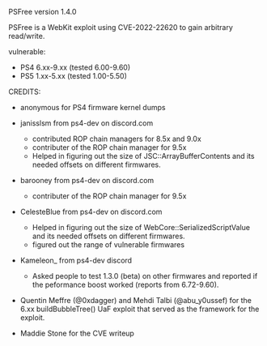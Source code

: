 PSFree version 1.4.0

PSFree is a WebKit exploit using CVE-2022-22620 to gain arbitrary read/write.

vulnerable:
* PS4 6.xx-9.xx (tested 6.00-9.60)
* PS5 1.xx-5.xx (tested 1.00-5.50)

CREDITS:
* anonymous for PS4 firmware kernel dumps

* janisslsm from ps4-dev on discord.com
  * contributed ROP chain managers for 8.5x and 9.0x
  * contributer of the ROP chain manager for 9.5x
  * Helped in figuring out the size of JSC::ArrayBufferContents and its needed
    offsets on different firmwares.

* barooney from ps4-dev on discord.com
  * contributer of the ROP chain manager for 9.5x

* CelesteBlue from ps4-dev on discord.com
  * Helped in figuring out the size of WebCore::SerializedScriptValue and its
    needed offsets on different firmwares.
  * figured out the range of vulnerable firmwares

* Kameleon_ from ps4-dev discord
  * Asked people to test 1.3.0 (beta) on other firmwares and reported if the
    peformance boost worked (reports from 6.72-9.60).

* Quentin Meffre (@0xdagger) and Mehdi Talbi (@abu_y0ussef) for the 6.xx
  buildBubbleTree() UaF exploit that served as the framework for the exploit.

* Maddie Stone for the CVE writeup

